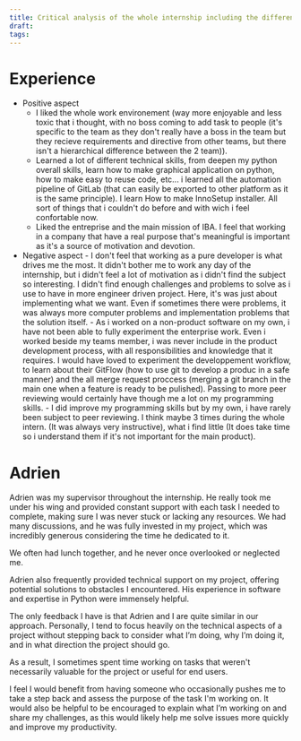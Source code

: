 ```yaml
---
title: Critical analysis of the whole internship including the different people involved
draft: 
tags:
---
```

# Experience

- Positive aspect
	- I liked the whole work environement (way more enjoyable and less toxic that i thought, with no boss coming to add task to people (it's specific to the team as they don't really have a boss in the team but they recieve requirements and directive from other teams, but there isn't a hierarchical difference between the 2 team)).
	- Learned a lot of different technical skills, from deepen my python overall skills, learn how to make graphical application on python, how to make easy to reuse code, etc... i learned all the automation pipeline of GitLab (that can easily be exported to other platform as it is the same principle). I learn How to make InnoSetup installer. All sort of things that i couldn't do before and with wich i feel confortable now.
	- Liked the entreprise and the main mission of IBA. I feel that working in a company that have a real purpose that's meaningful is important as it's a source of motivation and devotion. 
- Negative aspect
		- I don't feel that working as a pure developer is what drives me the most. It didn't bother me to work any day of the internship, but i didn't feel a lot of motivation as i didn't find the subject so interesting. I didn't find enough challenges and problems to solve as i use to have in more engineer driven project. Here, it's was just about implementing what we want. Even if sometimes there were problems, it was always more computer problems and implementation problems that the solution itself.
		- As i worked on a non-product software on my own, i have not been able to fully experiment the enterprise work. Even i worked beside my teams member, i was never include in the product development process, with all responsibilities and knowledge that it requires. I would have loved to experiment the developpement workflow, to learn about their GitFlow (how to use git to develop a produc in a safe manner) and the all merge request proccess (merging a git branch in the main one when a feature is ready to be pulished). Passing to more peer reviewing would certainly have though me a lot on my programming skills.
		- I did improve my programming skills but by my own, i have rarely been subject to peer reviewing. I think maybe 3 times during the whole intern. (It was always very instructive), what i find little (It does take time so i understand them if it's not important for the main product).

# Adrien

Adrien was my supervisor throughout the internship. He really took me under his wing and provided constant support with each task I needed to complete, making sure I was never stuck or lacking any resources. We had many discussions, and he was fully invested in my project, which was incredibly generous considering the time he dedicated to it.

We often had lunch together, and he never once overlooked or neglected me.

Adrien also frequently provided technical support on my project, offering potential solutions to obstacles I encountered. His experience in software and expertise in Python were immensely helpful.


The only feedback I have is that Adrien and I are quite similar in our approach. Personally, I tend to focus heavily on the technical aspects of a project without stepping back to consider what I’m doing, why I’m doing it, and in what direction the project should go.

As a result, I sometimes spent time working on tasks that weren't necessarily valuable for the project or useful for end users.

I feel I would benefit from having someone who occasionally pushes me to take a step back and assess the purpose of the task I'm working on. It would also be helpful to be encouraged to explain what I’m working on and share my challenges, as this would likely help me solve issues more quickly and improve my productivity.

